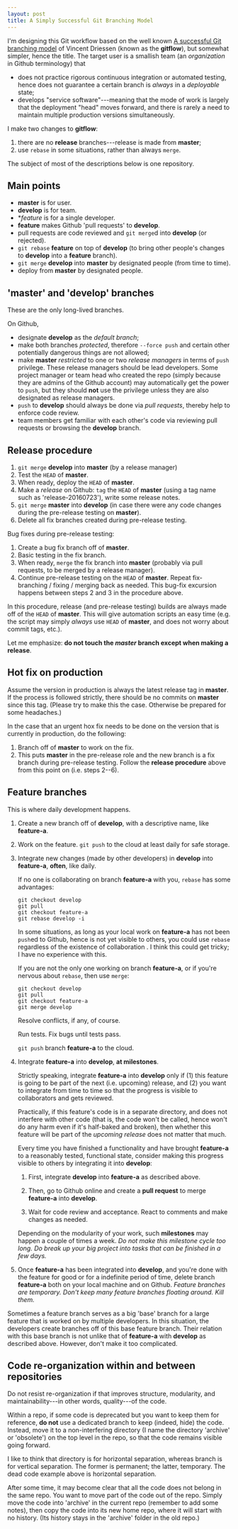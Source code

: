 ```yaml
---
layout: post
title: A Simply Successful Git Branching Model
---
```


I'm designing this Git workflow based on the well known
[A successful Git branching model](http://nvie.com/posts/a-successful-git-branching-model/) of Vincent Driessen
(known as the **gitflow**), but somewhat simpler, hence the title.
The target user is a smallish team (an *organization* in Github terminology) that

- does not practice rigorous continuous integration or automated testing,
  hence does not guarantee a certain branch is *always* in a *deployable* state;
- develops "service software"---meaning that the mode of work is largely that the deployment "head" moves forward,
  and there is rarely a need to maintain multiple production versions simultaneously.

I make two changes to **gitflow**:

1. there are no **release** branches---release is made from **master**;
2. use `rebase` in some situations, rather than always `merge`.

The subject of most of the descriptions below is one repository.

## Main points

- **master** is for user.
- **develop** is for team.
- **feature* is for a single developer.
- **feature** makes Github 'pull requests' to **develop**.
- pull requests are code reviewed and `git merge`d into **develop** (or rejected).
- `git rebase` **feature** on top of **develop**
  (to bring other people's changes to **develop** into a **feature** branch).
- `git merge` **develop** into **master** by designated people (from time to time).
- deploy from **master** by designated people.


## 'master' and 'develop' branches

These are the only long-lived branches.

On Github,

- designate **develop** as the *default branch*;
- make both branches *protected*, therefore `--force push` and certain other potentially dangerous things are not allowed;
- make **master** *restricted* to one or two *release managers* in terms of `push` privilege.
  These release managers should be lead developers.
  Some project manager or team head who created the repo (simply because they are admins of the Github account)
  may automatically get the power to `push`, but they should **not** use the privilege unless they are also designated as release managers.
- `push` to **develop** should always be done via *pull requests*, thereby help to enforce code review.
- team members get familiar with each other's code via reviewing pull requests or browsing the **develop** branch.

## Release procedure

1. `git merge` **develop** into **master** (by a release manager)
2. Test the `HEAD` of **master**.
3. When ready, deploy the `HEAD` of **master**.
4. Make a *release* on Github: `tag` the `HEAD` of **master** (using a tag name such as 'release-20160723'), write some release notes.
5. `git merge` **master** into **develop** (in case there were any code changes during the pre-release testing on **master**).
6. Delete all fix branches created during pre-release testing.

Bug fixes during pre-release testing:

1. Create a bug fix branch off of **master**.
2. Basic testing in the fix branch.
3. When ready, `merge` the fix branch into **master** (probably via pull requests, to be merged by a release manager).
4. Continue pre-release testing on the `HEAD` of **master**. Repeat fix-branching / fixing / merging back as needed.
   This bug-fix excursion happens between steps 2 and 3 in the procedure above.

In this procedure, release (and pre-release testing) builds are always made off of the `HEAD` of **master**.
This will give automation scripts an easy time (e.g. the script may simply *always* use `HEAD` of **master**,
and does not worry about commit tags, etc.).

Let me emphasize: **do not touch the *master* branch except when making a release**.

## Hot fix on production

Assume the version in production is always the latest release tag in **master**.
If the process is followed strictly, there should be no commits on **master** since this tag.
(Please try to make this the case. Otherwise be prepared for some headaches.)

In the case that an urgent hox fix needs to be done on the version that is currently in production, do the following:

1. Branch off of **master** to work on the fix.
2. This puts **master** in the pre-release role and the new branch is a fix branch during pre-release testing.
   Follow the **release procedure** above from this point on (i.e. steps 2--6).

## Feature branches

This is where daily development happens.

1. Create a new branch off of **develop**, with a descriptive name, like **feature-a**.
2. Work on the feature. `git push` to the cloud at least daily for safe storage.
3. Integrate new changes (made by other developers) in **develop** into **feature-a**, **often**, like daily.

   If no one is collaborating on branch **feature-a** with you, `rebase` has some advantages: 

   ```
   git checkout develop
   git pull
   git checkout feature-a
   git rebase develop -i
   ```

   In some situations, as long as your local work on **feature-a** has not been `push`ed to Github, hence is not yet visible to others, you could use `rebase` regardless of the existence of collaboration . I think this could get tricky; I have no experience with this.

   If you are not the only one working on branch **feature-a**, or if you're nervous about `rebase`, then use `merge`:

   ```
   git checkout develop
   git pull
   git checkout feature-a
   git merge develop
   ```

   Resolve conflicts, if any, of course.

   Run tests. Fix bugs until tests pass.

   `git push` branch **feature-a** to the cloud.

5. Integrate **feature-a** into **develop**, **at milestones**.

   Strictly speaking, integrate **feature-a** into **develop** only if
   (1) this feature is going to be part of the next (i.e. upcoming) release, and
   (2) you want to integrate from time to time so that the progress is visible to collaborators
   and gets reviewed.

   Practically, if this feature's code is in a separate directory,
   and does not interfere with other code (that is, the code won't be called, hence won't do any harm
   even if it's half-baked and broken), then whether this feature will be part of
   the *upcoming release* does not matter that much.

   Every time you have finished a functionality and have brought **feature-a**
   to a reasonably tested, functional state, consider making this progress visible to others
   by integrating it into **develop**:

   1. First, integrate **develop** into **feature-a** as described above.

   2. Then, go to Github online and create a **pull request** to merge **feature-a** into **develop**.

   3. Wait for code review and acceptance. React to comments and make changes as needed.

   Depending on the modularity of your work, such **milestones** may happen a couple of times a week.
   *Do not make this milestone cycle too long. Do break up your big project into tasks that
   can be finished in a few days.*

6. Once **feature-a** has been integrated into **develop**,
   and you're done with the feature for good or for a indefinite period of time,
   delete branch **feature-a** both on your local machine and on Github.
   *Feature branches are temporary. Don't keep many feature branches floating around. Kill them.*

Sometimes a feature branch serves as a big 'base' branch for a large feature
that is worked on by multiple developers.
In this situation, the developers create branches off of this base feature branch.
Their relation with this base branch is not unlike that of **feature-a** with **develop** as described above.
However, don't make it too complicated.


## Code re-organization within and between repositories

Do not resist re-organization if that improves structure, modularity, and maintainability---in other words, quality---of the code.

Within a repo, if some code is deprecated but you want to keep them for reference,
**do not** use a dedicated branch to keep (indeed, hide) the code.
Instead, move it to a non-interfering directory (I name the directory 'archive' or 'obsolete')
on the top level in the repo, so that the code remains visible going forward.

I like to think that directory is for horizontal separation,
whereas branch is for vertical separation.
The former is permanent; the latter, temporary.
The dead code example above is horizontal separation.

After some time, it may become clear that all the code does not belong in the same repo.
You want to move part of the code out of the repo.
Simply move the code into 'archive' in the current repo (remember to add some notes),
then copy the code into its new home repo, where it will start with no history.
(Its history stays in the 'archive' folder in the old repo.)

